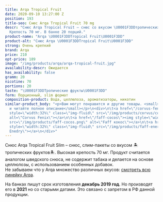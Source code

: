 ```yaml
---
title: Arqa Tropical Fruit
date: 2020-09-10 13:27:00 Z
position: 193
title-seo: Снюс Arqa Tropical Fruit 70 mg
descr: "Снюс Arqa Tropical Fruit – снюс со вкусом \U0001F3DDтропических фруктов\U0001F3DD.
  Крепость 70 мг. В банке 20 порций."
product-name: "Arqa \U0001F3DDTropical Fruit\U0001F3DD"
product-alt: "Снюс Arqa \U0001F3DDTropical Fruit\U0001F3DD"
strong: Очень крепкий
brand: Arqa
price: 210
opt-price: 189
image: "/img/products/arqa/arqa-tropical-fruit.jpg"
availability-descr: Ожидается
has_availability: false
gramm: 20
nicotine: 70
portions: 20
taste: "\U0001F3DDТропические фрукты\U0001F3DD"
form: Порционный, slim формат
composition-product: Вода, целлюлоза, ароматизаторы, никотин
similar-product_body: "<p>Вам могут понравится и другие товары. <small>Жмите на картинки
  и читайте полное описание</small></p>\n<div>\n\t<a href=\"/corvus-fenix-barberry\"><img
  style=\"width:32%\" class=\"img-fluid\" src=\"/img/products/corvus/corvus-fenix.png\"
  alt=\"Corvus Fenix\"></a>\n\t<a href=\"/faff-cocos\"><img style=\"width:32%\" class=\"img-fluid\"
  src=\"/img/products/faff-cocos.png\" alt=\"Faff кокос\"></a>\n\t<a href=\"/faff-snus-energy\"><img
  style=\"width:32%\" class=\"img-fluid\" src=\"/img/products/faff-energy.png\" alt=\"Faff
  Enedry\"></a>\n</div>"
---
```


Снюс Arqa Tropical Fruit Slim – снюс, слим-пакеты со вкусом 🏝тропических фруктов🏝. Высокая крепость 70 мг. Продукт считается аналогом шведского снюса, не содержит табака и делается на основе целлюлозы, с использованием особенных добавок.<br>
Не забываем что у Arqa множество различных вкусов: [смотреть всю линейку Arqa](/arqa).

На банках пишут срок изготовления **декабрь 2019 год**. Но производят его в **2021** но со старыми датами. Это связано с запретом в РФ данной продукции.